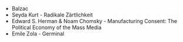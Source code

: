 - Balzac
- Seyda Kurt - Radikale Zärtlichkeit
- Edward S. Herman & Noam Chomsky - Manufacturing Consent: The Political Economy of the Mass Media
- Emile Zola - Germinal
